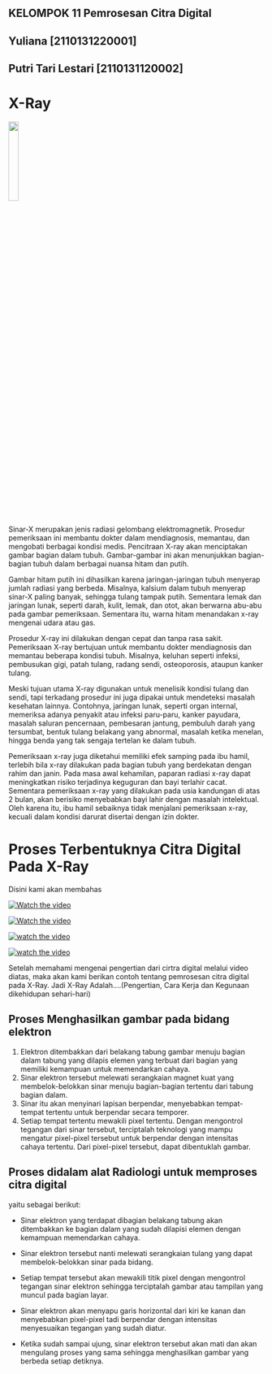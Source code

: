 ## KELOMPOK 11 Pemrosesan Citra Digital
## Yuliana [2110131220001]
## Putri Tari Lestari [2110131120002]

# X-Ray
<img src="/Logo-ULM.png" width="20%" height="20%">

Sinar-X merupakan jenis radiasi gelombang elektromagnetik. Prosedur pemeriksaan ini membantu dokter dalam  mendiagnosis, memantau, dan mengobati berbagai kondisi medis. Pencitraan X-ray akan menciptakan gambar bagian dalam tubuh. Gambar-gambar ini akan menunjukkan bagian-bagian tubuh dalam berbagai nuansa hitam dan putih. 

Gambar hitam putih ini dihasilkan karena jaringan-jaringan tubuh menyerap jumlah radiasi yang berbeda. Misalnya, kalsium dalam tubuh menyerap sinar-X paling banyak, sehingga tulang tampak putih. Sementara lemak dan jaringan lunak, seperti darah, kulit, lemak, dan otot, akan berwarna abu-abu pada gambar pemeriksaan. Sementara itu, warna hitam menandakan x-ray mengenai udara atau gas.

Prosedur X-ray ini dilakukan dengan cepat dan tanpa rasa sakit. Pemeriksaan X-ray bertujuan untuk membantu dokter mendiagnosis dan memantau beberapa kondisi tubuh. Misalnya, keluhan seperti infeksi, pembusukan gigi, patah tulang, radang sendi, osteoporosis, ataupun kanker tulang.

Meski tujuan utama X-ray digunakan untuk menelisik kondisi tulang dan sendi, tapi terkadang prosedur ini juga dipakai untuk mendeteksi masalah kesehatan lainnya. Contohnya, jaringan lunak, seperti organ internal, memeriksa adanya penyakit atau infeksi paru-paru, kanker payudara, masalah saluran pencernaan, pembesaran jantung, pembuluh darah yang tersumbat, bentuk tulang belakang yang abnormal, masalah ketika menelan, hingga benda yang tak sengaja tertelan ke dalam tubuh.

Pemeriksaan x-ray juga diketahui memiliki efek samping pada ibu hamil, terlebih bila x-ray dilakukan pada bagian tubuh yang berdekatan dengan rahim dan janin. Pada masa awal kehamilan, paparan radiasi x-ray dapat meningkatkan risiko terjadinya keguguran dan bayi terlahir cacat. Sementara pemeriksaan x-ray yang dilakukan pada usia kandungan di atas 2 bulan, akan berisiko menyebabkan bayi lahir dengan masalah intelektual. Oleh karena itu, ibu hamil sebaiknya tidak menjalani pemeriksaan x-ray, kecuali dalam kondisi darurat disertai dengan izin dokter.

# Proses Terbentuknya Citra Digital Pada X-Ray

Disini kami akan membahas 

[![Watch the video](https://i.imgur.com/vKb2F1B.png)](https://youtu.be/ZSByvNp5hKU)

[![Watch the video](https://i.imgur.com/vKb2F1B.png)](https://youtu.be/blmQs3qhnxs)

[![watch the video](https://i.imgur.com/vKb2F1B.png)](https://youtu.be/pJWBmX1KaKw)

[![watch the video](https://i.imgur.com/vKb2F1B.png)](https://youtu.be/xGWLp9W1_3A)

Setelah memahami mengenai pengertian dari cirtra digital melalui video diatas, maka akan kami berikan contoh tentang pemrosesan citra digital pada X-Ray.
Jadi X-Ray Adalah....(Pengertian, Cara Kerja dan Kegunaan dikehidupan sehari-hari)

## Proses Menghasilkan gambar pada bidang elektron 
  1. Elektron ditembakkan dari belakang tabung gambar menuju bagian dalam tabung yang dilapis elemen yang terbuat dari bagian yang memiliki kemampuan untuk memendarkan cahaya.
  2. Sinar elektron tersebut melewati serangkaian magnet kuat yang membelok-belokkan sinar menuju bagian-bagian tertentu dari tabung bagian dalam.
  3. Sinar itu akan menyinari lapisan berpendar, menyebabkan tempat-tempat tertentu untuk berpendar secara temporer.
  4. Setiap tempat tertentu mewakili pixel tertentu. Dengan mengontrol tegangan dari sinar tersebut, terciptalah teknologi yang mampu mengatur pixel-pixel tersebut untuk berpendar dengan intensitas cahaya tertentu. Dari pixel-pixel tersebut, dapat dibentuklah gambar.


## Proses didalam alat Radiologi untuk memproses citra digital
yaitu sebagai berikut:

- Sinar elektron yang terdapat dibagian belakang tabung akan ditembakkan ke bagian dalam yang sudah dilapisi elemen dengan kemampuan memendarkan cahaya.

- Sinar elektron tersebut nanti melewati serangkaian tulang yang dapat membelok-belokkan sinar pada bidang.

- Setiap tempat tersebut akan mewakili titik pixel dengan mengontrol tegangan sinar elektron sehingga terciptalah gambar atau tampilan yang muncul pada bagian layar.

- Sinar elektron akan menyapu garis horizontal dari kiri ke kanan dan menyebabkan pixel-pixel tadi berpendar dengan intensitas menyesuaikan tegangan yang sudah diatur.

- Ketika sudah sampai ujung, sinar elektron tersebut akan mati dan akan mengulang proses yang sama sehingga menghasilkan gambar yang berbeda setiap detiknya.
